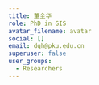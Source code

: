 ```yaml
---
title: 董全华
role: PhD in GIS
avatar_filename: avatar
social: []
email: dqh@pku.edu.cn
superuser: false
user_groups:
  - Researchers
---
```

